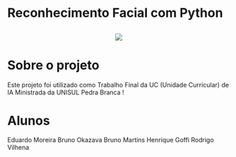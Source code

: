 # Reconhecimento Facial com Python
<h2 align="center">
<img src="https://www.pngall.com/wp-content/uploads/2016/05/Python-Logo-PNG-Image.png">
</h2>


# Sobre o projeto

<p> Este projeto foi utilizado como Trabalho Final da UC (Unidade Curricular) de IA Ministrada da UNISUL Pedra Branca !


# Alunos
  
  Eduardo Moreira
  Bruno Okazava
  Bruno Martins
  Henrique Goffi
  Rodrigo Vilhena
